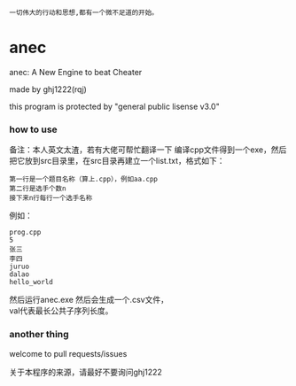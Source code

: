 `一切伟大的行动和思想,都有一个微不足道的开始。`
# anec
anec: A New Engine to beat Cheater

made by ghj1222(rqj)

this program is protected by "general public lisense v3.0"

### how to use 
备注：本人英文太渣，若有大佬可帮忙翻译一下
编译cpp文件得到一个exe，然后把它放到src目录里，在src目录再建立一个list.txt，格式如下：
```
第一行是一个题目名称（算上.cpp），例如aa.cpp
第二行是选手个数n
接下来n行每行一个选手名称
```
例如：
```
prog.cpp
5
张三
李四
juruo
dalao
hello_world
```
然后运行anec.exe
然后会生成一个.csv文件，  
val代表最长公共子序列长度。

### another thing

welcome to pull requests/issues

关于本程序的来源，请最好不要询问ghj1222
